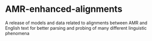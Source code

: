 # AMR-enhanced-alignments
A release of models and data related to alignments between AMR and English text for better parsing and probing of many different linguistic phenomena
